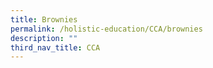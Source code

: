 ```yaml
---
title: Brownies
permalink: /holistic-education/CCA/brownies
description: ""
third_nav_title: CCA
---
```


